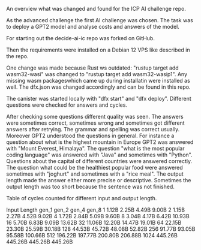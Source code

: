 An overview what was changed and found for the ICP AI challenge repo.

As the advanced challenge the first AI challenge was chosen. The task was to deploy a GPT2 model and analyse costs and answers of the model.

For starting out the decide-ai-ic repo was forked on GitHub.

Then the requirements were installed on a Debian 12 VPS like described in the repo.

One change was made because Rust ws outdated:
"rustup target add wasm32-wasi" was changed to "rustup target add wasm32-wasip1". Any missing wasm packageswhich came up during installatin were installed as well. 
The dfx.json was changed accordingly and can be found in this repo.

The canister was started locally with "dfx start" and "dfx deploy". Different questions were checked for answers and cycles.

After checking some questions different quality was seen. The answers were sometimes correct, sometimes wrong and sometimes got different answers after retrying. The grammar and spelling was correct usually. Moreover GPT2 understood the questions in general. For instance a question about what is the highest mountain in Europe GPT2 was answered with "Mount Everest, Himalaya". The question "what is the most popular coding language" was answered with "Java" and sometimes with "Python". Questions about the capital of different countries were answered correctly. The question what could be the healthiest popular food were answered sometimes with "joghurt" and sometimes with a "rice meal". The output length made the answer either more precise or descriptive. Sometimes the output length was too short because the sentence was not finished.

Table of cycles counted for different input and output length.

Input Length	gen_1	gen_2	gen_4	gen_8
1	1.12B	2.25B	4.49B	9.00B
2	1.15B	2.27B	4.52B	9.02B
4	1.72B	2.84B	5.09B	9.60B
8	3.04B	4.17B	6.42B	10.93B
16	5.70B	6.83B	9.09B	13.62B
32	11.06B	12.20B	14.47B	19.01B
64	22.15B	23.30B	25.59B	30.18B
128	44.53B	45.72B	48.08B	52.82B
256	91.77B	93.05B	95.58B	100.66B
512	196.22B	197.77B	200.80B	206.88B
1024	445.26B	445.26B	445.26B	445.26B
